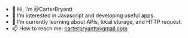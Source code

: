 - 👋 Hi, I’m @CarterBryantt
- 👀 I’m interested in Javascript and developing useful apps.
- 🌱 I’m currently learning about APIs, local storage, and HTTP request.
- 📫 How to reach me: carterbryantt@gmail.com
